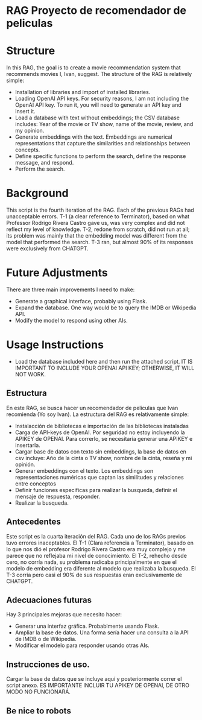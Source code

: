 # RAG Proyecto de recomendador de peliculas

# Structure
In this RAG, the goal is to create a movie recommendation system that recommends movies I, Ivan, suggest. The structure of the RAG is relatively simple:

* Installation of libraries and import of installed libraries.
* Loading OpenAI API keys. For security reasons, I am not including the OpenAI API key. To run it, you will need to generate an API key and insert it.
* Load a database with text without embeddings; the CSV database includes: Year of the movie or TV show, name of the movie, review, and my opinion.
* Generate embeddings with the text. Embeddings are numerical representations that capture the similarities and relationships between concepts.
* Define specific functions to perform the search, define the response message, and respond.
* Perform the search.

# Background
This script is the fourth iteration of the RAG. Each of the previous RAGs had unacceptable errors. T-1 (a clear reference to Terminator), based on what Professor Rodrigo Rivera Castro gave us, was very complex and did not reflect my level of knowledge. T-2, redone from scratch, did not run at all; its problem was mainly that the embedding model was different from the model that performed the search. T-3 ran, but almost 90% of its responses were exclusively from CHATGPT.

# Future Adjustments
There are three main improvements I need to make:

* Generate a graphical interface, probably using Flask.
* Expand the database. One way would be to query the IMDB or Wikipedia API.
* Modify the model to respond using other AIs.

# Usage Instructions
* Load the database included here and then run the attached script. IT IS IMPORTANT TO INCLUDE YOUR OPENAI API KEY; OTHERWISE, IT WILL NOT WORK.

## Estructura
En este RAG, se busca hacer un recomendador de peliculas que Ivan recomienda (Yo soy Ivan). La estructura del RAG es relativamente simple:

* Instalacción de bibliotecas e importación de las bibliotecas instaladas
* Carga de API-keys de OpenAI. Por seguridad no estoy incluyendo la APIKEY de OPENAI. Para correrlo, se necesitaría generar una APIKEY e insertarla.
* Cargar base de datos con texto sin embeddings, la base de datos en csv incluye: Año de la cinta o TV show, nombre de la cinta, reseña y mi opinión.
* Generar embeddings con el texto. Los embeddings son representaciones numéricas que captan las similitudes y relaciones entre conceptos
* Definir funciones especificas para realizar la busqueda, definir el mensaje de respuesta, responder.
* Realizar la busqueda.

## Antecedentes
Este script es la cuarta iteración del RAG. Cada uno de los RAGs previos tuvo errores inaceptables. El T-1 (Clara referencia a Terminator), basado en lo que nos dió el profesor Rodrigo Rivera Castro era muy complejo y me parece que no reflejaba mi nivel de conocimiento. El T-2, rehecho desde cero, no corría nada, su problema radicaba principalmente en que el modelo de embedding era diferente al modelo que realizaba la busqueda. El T-3 corría pero casi el 90% de sus respuestas eran exclusivamente de CHATGPT.

## Adecuaciones futuras
Hay 3 principales mejoras que necesito hacer:
* Generar una interfaz gráfica. Probablmente usando Flask.
* Ampliar la base de datos. Una forma sería hacer una consulta a la API de IMDB o de Wikipedia.
* Modificar el modelo para responder usando otras AIs.

## Instrucciones de uso.

Cargar la base de datos que se incluye aquí y posteriormente correr el script anexo. ES IMPORTANTE INCLUIR TU APIKEY DE OPENAI, DE OTRO MODO NO FUNCIONARÁ.

## Be nice to robots

